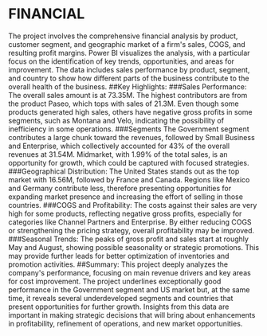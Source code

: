 # FINANCIAL
The project involves the comprehensive financial analysis by product, customer segment, and geographic market of a firm's sales, COGS, and resulting profit margins. Power BI visualizes the analysis, with a particular focus on the identification of key trends, opportunities, and areas for improvement. The data includes sales performance by product, segment, and country to show how different parts of the business contribute to the overall health of the business.
##Key Highlights:
###Sales Performance:
The overall sales amount is at 73.35M. The highest contributors are from the product Paseo, which tops with sales of 21.3M.
Even though some products generated high sales, others have negative gross profits in some segments, such as Montana and Velo, indicating the possibility of inefficiency in some operations.
###Segments
The Government segment contributes a large chunk toward the revenues, followed by Small Business and Enterprise, which collectively accounted for 43% of the overall revenues at 31.54M.
Midmarket, with 1.99% of the total sales, is an opportunity for growth, which could be captured with focused strategies.
###Geographical Distribution:
The United States stands out as the top market with 16.56M, followed by France and Canada.
Regions like Mexico and Germany contribute less, therefore presenting opportunities for expanding market presence and increasing the effort of selling in those countries.
###COGS and Profitability:
The costs against their sales are very high for some products, reflecting negative gross profits, especially for categories like Channel Partners and Enterprise.
By either reducing COGS or strengthening the pricing strategy, overall profitability may be improved.
###Seasonal Trends:
The peaks of gross profit and sales start at roughly May and August, showing possible seasonality or strategic promotions. This may provide further leads for better optimization of inventories and promotion activities.
##Summary:
This project deeply analyzes the company's performance, focusing on main revenue drivers and key areas for cost improvement. The project underlines exceptionally good performance in the Government segment and US market but, at the same time, it reveals several underdeveloped segments and countries that present opportunities for further growth. Insights from this data are important in making strategic decisions that will bring about enhancements in profitability, refinement of operations, and new market opportunities.
